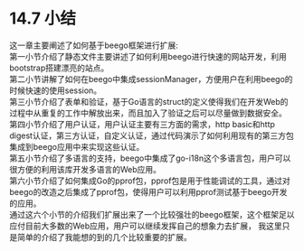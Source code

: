 # 14.7 小结
这一章主要阐述了如何基于beego框架进行扩展:   
第一小节介绍了静态文件主要讲述了如何利用beego进行快速的网站开发，利用bootstrap搭建漂亮的站点。   
第二小节讲解了如何在beego中集成sessionManager，方便用户在利用beego的时候快速的使用session。   
第三小节介绍了表单和验证，基于Go语言的struct的定义使得我们在开发Web的过程中从重复的工作中解放出来，而且加入了验证之后可以尽量做到数据安全。   
第四小节介绍了用户认证，用户认证主要有三方面的需求，http basic和http digest认证，第三方认证，自定义认证，通过代码演示了如何利用现有的第三方包集成到beego应用中来实现这些认证。   
第五小节介绍了多语言的支持，beego中集成了go-i18n这个多语言包，用户可以很方便的利用该库开发多语言的Web应用。   
第六小节介绍了如何集成Go的pprof包，pprof包是用于性能调试的工具，通过对beego的改造之后集成了pprof包，使得用户可以利用pprof测试基于beego开发的应用。   
通过这六个小节的介绍我们扩展出来了一个比较强壮的beego框架，这个框架足以应付目前大多数的Web应用，用户可以继续发挥自己的想象力去扩展，
我这里只是简单的介绍了我能想的到的几个比较重要的扩展。

